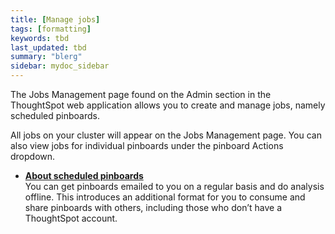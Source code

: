 ```yaml
---
title: [Manage jobs]
tags: [formatting]
keywords: tbd
last_updated: tbd
summary: "blerg"
sidebar: mydoc_sidebar
---
```

The Jobs Management page found on the Admin section in the ThoughtSpot web application allows you to create and manage jobs, namely scheduled pinboards.

All jobs on your cluster will appear on the Jobs Management page. You can also view jobs for individual pinboards under the pinboard Actions dropdown.

-   **[About scheduled pinboards](../../admin/manage_jobs/about_scheduled_pinboards.html)**  
You can get pinboards emailed to you on a regular basis and do analysis offline. This introduces an additional format for you to consume and share pinboards with others, including those who don’t have a ThoughtSpot account.
